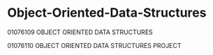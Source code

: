 # Object-Oriented-Data-Structures

01076109 OBJECT ORIENTED DATA STRUCTURES

01076110 OBJECT ORIENTED DATA STRUCTURES PROJECT
